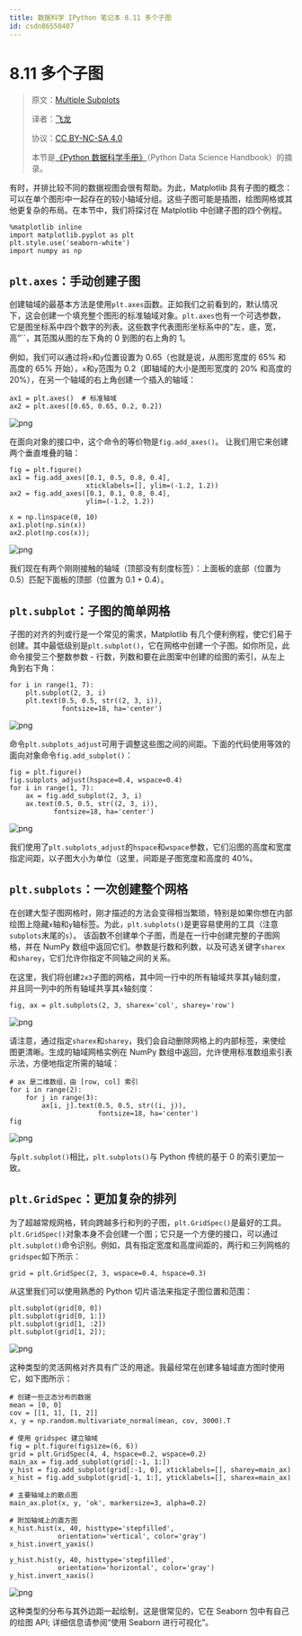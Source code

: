 ```yaml
---
title: 数据科学 IPython 笔记本 8.11 多个子图
id: csdn86550407
---
```


# 8.11 多个子图

> 原文：[Multiple Subplots](https://nbviewer.jupyter.org/github/donnemartin/data-science-ipython-notebooks/blob/master/matplotlib/04.08-Multiple-Subplots.ipynb)
> 
> 译者：[飞龙](https://github.com/wizardforcel)
> 
> 协议：[CC BY-NC-SA 4.0](http://creativecommons.org/licenses/by-nc-sa/4.0/)
> 
> 本节是[《Python 数据科学手册》](https://github.com/jakevdp/PythonDataScienceHandbook)（Python Data Science Handbook）的摘录。

有时，并排比较不同的数据视图会很有帮助。为此，Matplotlib 具有子图的概念：可以在单个图形中一起存在的较小轴域分组。这些子图可能是插图，绘图网格或其他更复杂的布局。在本节中，我们将探讨在 Matplotlib 中创建子图的四个例程。

```
%matplotlib inline
import matplotlib.pyplot as plt
plt.style.use('seaborn-white')
import numpy as np 
```

## `plt.axes`：手动创建子图

创建轴域的最基本方法是使用`plt.axes`函数。正如我们之前看到的，默认情况下，这会创建一个填充整个图形的标准轴域对象。`plt.axes`也有一个可选参数，它是图坐标系中四个数字的列表。这些数字代表图形坐标系中的“左，底，宽，高”``，其范围从图的左下角的 0 到图的右上角的 1。

例如，我们可以通过将`x`和`y`位置设置为 0.65（也就是说，从图形宽度的 65% 和高度的 65% 开始），`x`和`y`范围为 0.2（即轴域的大小是图形宽度的 20% 和高度的 20%），在另一个轴域的右上角创建一个插入的轴域：

```
ax1 = plt.axes()  # 标准轴域
ax2 = plt.axes([0.65, 0.65, 0.2, 0.2]) 
```

![png](../img/74e986364cdab21bac4d5081497bf899.png)

在面向对象的接口中，这个命令的等价物是`fig.add_axes()`。 让我们用它来创建两个垂直堆叠的轴：

```
fig = plt.figure()
ax1 = fig.add_axes([0.1, 0.5, 0.8, 0.4],
                   xticklabels=[], ylim=(-1.2, 1.2))
ax2 = fig.add_axes([0.1, 0.1, 0.8, 0.4],
                   ylim=(-1.2, 1.2))

x = np.linspace(0, 10)
ax1.plot(np.sin(x))
ax2.plot(np.cos(x)); 
```

![png](../img/b61590ea2ffc65fa84b4fc91695240df.png)

我们现在有两个刚刚接触的轴域（顶部没有刻度标签）：上面板的底部（位置为 0.5）匹配下面板的顶部（位置为 0.1 + 0.4）。

## `plt.subplot`：子图的简单网格

子图的对齐的列或行是一个常见的需求，Matplotlib 有几个便利例程，使它们易于创建。其中最低级别是`plt.subplot()`，它在网格中创建一个子图。如你所见，此命令接受三个整数参数 - 行数，列数和要在此图案中创建的绘图的索引，从左上角到右下角：

```
for i in range(1, 7):
    plt.subplot(2, 3, i)
    plt.text(0.5, 0.5, str((2, 3, i)),
             fontsize=18, ha='center') 
```

![png](../img/2608567d49d0803bd197557df81a9232.png)

命令`plt.subplots_adjust`可用于调整这些图之间的间距。下面的代码使用等效的面向对象命令`fig.add_subplot()`：

```
fig = plt.figure()
fig.subplots_adjust(hspace=0.4, wspace=0.4)
for i in range(1, 7):
    ax = fig.add_subplot(2, 3, i)
    ax.text(0.5, 0.5, str((2, 3, i)),
           fontsize=18, ha='center') 
```

![png](../img/1aeaa5062cc98755d9dda355f61d3f53.png)

我们使用了`plt.subplots_adjust`的`hspace`和`wspace`参数，它们沿图的高度和宽度指定间距，以子图大小为单位（这里，间距是子图宽度和高度的 40%。

## `plt.subplots`：一次创建整个网格

在创建大型子图网格时，刚才描述的方法会变得相当繁琐，特别是如果你想在内部绘图上隐藏`x`轴和`y`轴标签。为此，`plt.subplots()`是更容易使用的工具（注意`subplots`末尾的`s`）。 该函数不创建单个子图，而是在一行中创建完整的子图网格，并在 NumPy 数组中返回它们。参数是行数和列数，以及可选关键字`sharex`和`sharey`，它们允许你指定不同轴之间的关系。

在这里，我们将创建`2x3`子图的网格，其中同一行中的所有轴域共享其`y`轴刻度，并且同一列中的所有轴域共享其`x`轴刻度：

```
fig, ax = plt.subplots(2, 3, sharex='col', sharey='row') 
```

![png](../img/8636f8258515365d85dfee74297e68e6.png)

请注意，通过指定`sharex`和`sharey`，我们会自动删除网格上的内部标签，来使绘图更清晰。生成的轴域网格实例在 NumPy 数组中返回，允许使用标准数组索引表示法，方便地指定所需的轴域：

```
# ax 是二维数组，由 [row, col] 索引
for i in range(2):
    for j in range(3):
        ax[i, j].text(0.5, 0.5, str((i, j)),
                      fontsize=18, ha='center')
fig 
```

![png](../img/7f9aae44f2d72461c12b588b790705dd.png)

与`plt.subplot()`相比，`plt.subplots()`与 Python 传统的基于 0 的索引更加一致。

## `plt.GridSpec`：更加复杂的排列

为了超越常规网格，转向跨越多行和列的子图，`plt.GridSpec()`是最好的工具。
`plt.GridSpec()`对象本身不会创建一个图；它只是一个方便的接口，可以通过`plt.subplot()`命令识别。例如，具有指定宽度和高度间距的，两行和三列网格的`gridspec`如下所示：

```
grid = plt.GridSpec(2, 3, wspace=0.4, hspace=0.3) 
```

从这里我们可以使用熟悉的 Python 切片语法来指定子图位置和范围：

```
plt.subplot(grid[0, 0])
plt.subplot(grid[0, 1:])
plt.subplot(grid[1, :2])
plt.subplot(grid[1, 2]); 
```

![png](../img/e00e95dc62c96a2ebb19f38b6d487c6b.png)

这种类型的灵活网格对齐具有广泛的用途。我最经常在创建多轴域直方图时使用它，如下图所示：

```
# 创建一些正态分布的数据
mean = [0, 0]
cov = [[1, 1], [1, 2]]
x, y = np.random.multivariate_normal(mean, cov, 3000).T

# 使用 gridspec 建立轴域
fig = plt.figure(figsize=(6, 6))
grid = plt.GridSpec(4, 4, hspace=0.2, wspace=0.2)
main_ax = fig.add_subplot(grid[:-1, 1:])
y_hist = fig.add_subplot(grid[:-1, 0], xticklabels=[], sharey=main_ax)
x_hist = fig.add_subplot(grid[-1, 1:], yticklabels=[], sharex=main_ax)

# 主要轴域上的散点图
main_ax.plot(x, y, 'ok', markersize=3, alpha=0.2)

# 附加轴域上的直方图
x_hist.hist(x, 40, histtype='stepfilled',
            orientation='vertical', color='gray')
x_hist.invert_yaxis()

y_hist.hist(y, 40, histtype='stepfilled',
            orientation='horizontal', color='gray')
y_hist.invert_xaxis() 
```

![png](../img/a598d07d6c9d9b205655e7f427dc69b9.png)

这种类型的分布与其外边距一起绘制，这是很常见的，它在 Seaborn 包中有自己的绘图 API; 详细信息请参阅“使用 Seaborn 进行可视化”。